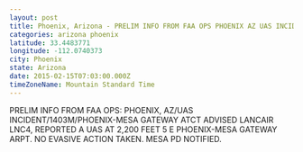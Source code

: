 ```yaml
---
layout: post
title: Phoenix, Arizona - PRELIM INFO FROM FAA OPS PHOENIX AZ UAS INCIDENT 1403M PHOENIX MESA GATEWAY ATCT ADVISED
categories: arizona phoenix
latitude: 33.4483771
longitude: -112.0740373
city: Phoenix
state: Arizona
date: 2015-02-15T07:03:00.000Z
timeZoneName: Mountain Standard Time
---
```


PRELIM INFO FROM FAA OPS: PHOENIX, AZ/UAS INCIDENT/1403M/PHOENIX-MESA GATEWAY ATCT ADVISED LANCAIR LNC4, REPORTED A UAS AT 2,200 FEET 5 E PHOENIX-MESA GATEWAY ARPT. NO EVASIVE ACTION TAKEN. MESA PD NOTIFIED.